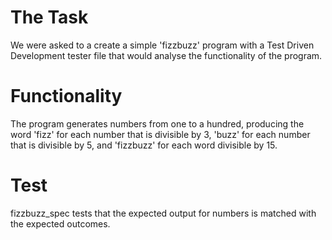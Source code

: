 # The Task
We were asked to a create a simple 'fizzbuzz' program with a Test Driven
Development tester file that would analyse the functionality of the program.

# Functionality
The program generates numbers from one to a hundred, producing the word 'fizz'
for each number that is divisible by 3, 'buzz' for each number that is divisible
by 5, and 'fizzbuzz' for each word divisible by 15.

# Test
fizzbuzz_spec tests that the expected output for numbers is matched with the
expected outcomes.
